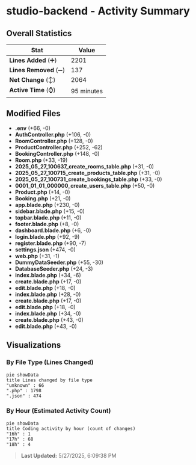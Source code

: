 # studio-backend - Activity Summary 

## Overall Statistics

| Stat                   | Value                                                             |
| ---------------------- | ----------------------------------------------------------------- |
| **Lines Added** (➕)   | 2201                                          |
| **Lines Removed** (➖) | 137                                        |
| **Net Change** (↕)    | 2064                |
| **Active Time** (⌚)   | 95 minutes |


## Modified Files
- **.env** (+66, -0)
- **AuthController.php** (+106, -0)
- **RoomController.php** (+128, -0)
- **ProductController.php** (+252, -62)
- **BookingController.php** (+148, -0)
- **Room.php** (+33, -19)
- **2025_05_27_100637_create_rooms_table.php** (+31, -0)
- **2025_05_27_100715_create_products_table.php** (+31, -0)
- **2025_05_27_100731_create_bookings_table.php** (+33, -0)
- **0001_01_01_000000_create_users_table.php** (+50, -0)
- **Product.php** (+14, -0)
- **Booking.php** (+21, -0)
- **app.blade.php** (+230, -0)
- **sidebar.blade.php** (+15, -0)
- **topbar.blade.php** (+11, -0)
- **footer.blade.php** (+8, -0)
- **dashboard.blade.php** (+6, -0)
- **login.blade.php** (+92, -9)
- **register.blade.php** (+90, -7)
- **settings.json** (+474, -0)
- **web.php** (+31, -1)
- **DummyDataSeeder.php** (+55, -30)
- **DatabaseSeeder.php** (+24, -3)
- **index.blade.php** (+34, -6)
- **create.blade.php** (+17, -0)
- **edit.blade.php** (+18, -0)
- **index.blade.php** (+28, -0)
- **create.blade.php** (+17, -0)
- **edit.blade.php** (+18, -0)
- **index.blade.php** (+34, -0)
- **create.blade.php** (+43, -0)
- **edit.blade.php** (+43, -0)

## Visualizations

### By File Type (Lines Changed)

```mermaid
pie showData
title Lines changed by file type
"unknown" : 66
".php" : 1798
".json" : 474
```

### By Hour (Estimated Activity Count)

```mermaid
pie showData
title Coding activity by hour (count of changes)
"16h" : 1
"17h" : 68
"18h" : 4
```


> **Last Updated:** 5/27/2025, 6:09:38 PM